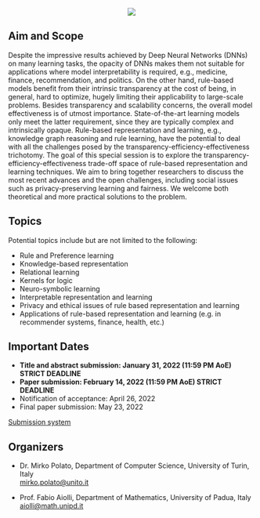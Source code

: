 <p align="center">
  <a href="https://wcci2022.org/">
    <img src="https://wcci2022.org/wp-content/uploads/2020/07/WCCI2022-padua-logo.png" />
  </a>
</p>

## Aim and Scope

Despite the impressive results achieved by Deep Neural Networks (DNNs) on many learning tasks, the opacity of DNNs makes them not suitable for applications where model interpretability is required, e.g., medicine, finance, recommendation, and politics.
On the other hand, rule-based models benefit from their intrinsic transparency at the cost of being, in general, hard to optimize, hugely limiting their applicability to large-scale problems. Besides transparency and scalability concerns, the overall model effectiveness is of utmost importance. State-of-the-art learning models only meet the latter requirement, since they are typically complex and intrinsically opaque. Rule-based representation and learning, e.g., knowledge graph reasoning and rule learning, have the potential to deal with all the challenges posed by the transparency-efficiency-effectiveness trichotomy.
The goal of this special session is to explore the transparency-efficiency-effectiveness trade-off space of rule-based representation and learning techniques. We aim to bring together researchers to discuss the most recent advances and the open challenges, including social issues such as privacy-preserving learning and fairness.
We welcome both theoretical and more practical solutions to the problem. 

## Topics

Potential topics include but are not limited to the following:

- Rule and Preference learning
- Knowledge-based representation 
- Relational learning
- Kernels for logic
- Neuro-symbolic learning
- Interpretable representation and learning
- Privacy and ethical issues of rule based representation and learning
- Applications of rule-based representation and learning (e.g. in recommender systems, finance, health, etc.)


## Important Dates

- **Title and abstract submission: January 31, 2022 (11:59 PM AoE) STRICT DEADLINE**
- **Paper submission: February 14, 2022 (11:59 PM AoE) STRICT DEADLINE**
- Notification of acceptance: April 26, 2022
- Final paper submission: May 23, 2022

[Submission system](https://wcci2022.org/submission/) 


## Organizers
- Dr. Mirko Polato, Department of Computer Science, University of Turin, Italy\
  mirko.polato@unito.it
   
- Prof. Fabio Aiolli, Department of Mathematics, University of Padua, Italy\
  aiolli@math.unipd.it

